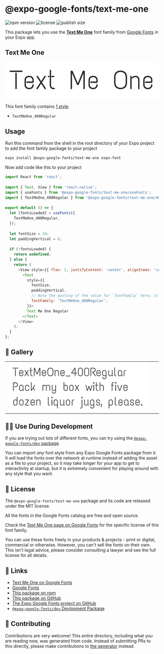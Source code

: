 # @expo-google-fonts/text-me-one

![npm version](https://flat.badgen.net/npm/v/@expo-google-fonts/text-me-one)
![license](https://flat.badgen.net/github/license/expo/google-fonts)
![publish size](https://flat.badgen.net/packagephobia/install/@expo-google-fonts/text-me-one)

This package lets you use the [**Text Me One**](https://fonts.google.com/specimen/Text+Me+One) font family from [Google Fonts](https://fonts.google.com/) in your Expo app.

## Text Me One

![Text Me One](./font-family.png)

This font family contains [1 style](#-gallery).

- `TextMeOne_400Regular`

## Usage

Run this command from the shell in the root directory of your Expo project to add the font family package to your project
```sh
expo install @expo-google-fonts/text-me-one expo-font
```

Now add code like this to your project
```js
import React from 'react';

import { Text, View } from 'react-native';
import { useFonts } from '@expo-google-fonts/text-me-one/useFonts';
import { TextMeOne_400Regular } from '@expo-google-fonts/text-me-one/400Regular';

export default () => {
  let [fontsLoaded] = useFonts({
    TextMeOne_400Regular,
  });

  let fontSize = 24;
  let paddingVertical = 6;

  if (!fontsLoaded) {
    return undefined;
  } else {
    return (
      <View style={{ flex: 1, justifyContent: 'center', alignItems: 'center' }}>
        <Text
          style={{
            fontSize,
            paddingVertical,
            // Note the quoting of the value for `fontFamily` here; it expects a string!
            fontFamily: 'TextMeOne_400Regular',
          }}>
          Text Me One Regular
        </Text>
      </View>
    );
  }
};

```

## 🔡 Gallery


||||
|-|-|-|
|![TextMeOne_400Regular](.//400Regular/TextMeOne_400Regular.ttf.png)||||


## 👩‍💻 Use During Development

If you are trying out lots of different fonts, you can try using the [`@expo-google-fonts/dev` package](https://github.com/freeboub/google-fonts/tree/master/font-packages/dev#readme).

You can import *any* font style from any Expo Google Fonts package from it. It will load the fonts
over the network at runtime instead of adding the asset as a file to your project, so it may take longer
for your app to get to interactivity at startup, but it is extremely convenient
for playing around with any style that you want.

## 📖 License

The `@expo-google-fonts/text-me-one` package and its code are released under the MIT license.

All the fonts in the Google Fonts catalog are free and open source.

Check the [Text Me One page on Google Fonts](https://fonts.google.com/specimen/Text+Me+One) for the specific license of this font family.

You can use these fonts freely in your products & projects - print or digital, commercial or otherwise. However, you can't sell the fonts on their own. This isn't legal advice, please consider consulting a lawyer and see the full license for all details.

## 🔗 Links

- [Text Me One on Google Fonts](https://fonts.google.com/specimen/Text+Me+One)
- [Google Fonts](https://fonts.google.com/)
- [This package on npm](https://www.npmjs.com/package/@expo-google-fonts/text-me-one)
- [This package on GitHub](https://github.com/freeboub/google-fonts/tree/master/font-packages/text-me-one)
- [The Expo Google Fonts project on GitHub](https://github.com/freeboub/google-fonts)
- [`@expo-google-fonts/dev` Devlopment Package](https://github.com/freeboub/google-fonts/tree/master/font-packages/dev)

## 🤝 Contributing

Contributions are very welcome! This entire directory, including what you are reading now, was generated from code. Instead of submitting PRs to this directly, please make contributions to [the generator](https://github.com/freeboub/google-fonts/tree/master/packages/generator) instead.
